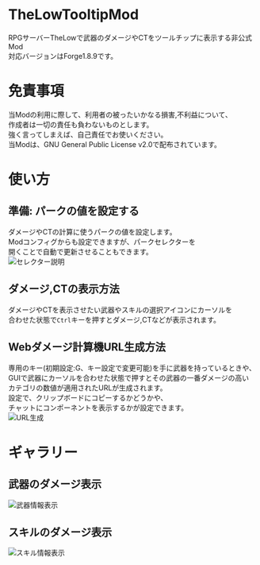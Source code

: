 # TheLowTooltipMod
RPGサーバーTheLowで武器のダメージやCTをツールチップに表示する非公式Mod<br>
対応バージョンはForge1.8.9です。

# 免責事項
当Modの利用に際して、利用者の被ったいかなる損害,不利益について、<br>
作成者は一切の責任も負わないものとします。<br>
強く言ってしまえば、自己責任でお使いください。<br>
当Modは、GNU General Public License v2.0で配布されています。

# 使い方
## 準備: パークの値を設定する
ダメージやCTの計算に使うパークの値を設定します。<br>
Modコンフィグからも設定できますが、パークセレクターを<br>
開くことで自動で更新させることもできます。<br>
![セレクター説明](https://i.gyazo.com/c60225736929c18bf76f3163ec0e05f8.png)<br>
## ダメージ,CTの表示方法
ダメージやCTを表示させたい武器やスキルの選択アイコンにカーソルを<br>
合わせた状態で`Ctrl`キーを押すとダメージ,CTなどが表示されます。<br>
## Webダメージ計算機URL生成方法
専用のキー(初期設定:G、キー設定で変更可能)を手に武器を持っているときや、<br>
GUIで武器にカーソルを合わせた状態で押すとその武器の一番ダメージの高い<br>
カテゴリの数値が適用されたURLが生成されます。<br>
設定で、クリップボードにコピーするかどうかや、<br>
チャットにコンポーネントを表示するかが設定できます。<br>
![URL生成](https://user-images.githubusercontent.com/68967462/154137964-89a955a0-7b49-4831-b73a-ae5df5018d1d.png)
# ギャラリー
## 武器のダメージ表示
![武器情報表示](https://i.gyazo.com/52c221a517b60bc902854039e55799f1.png)
## スキルのダメージ表示
![スキル情報表示](https://i.gyazo.com/97a90aefea00b08eb59d90cc84fe6733.png)